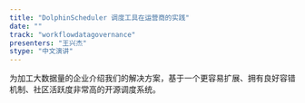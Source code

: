 ```yaml
---
title: "DolphinScheduler 调度工具在运营商的实践"
date: "" 
track: "workflowdatagovernance"
presenters: "王兴杰"
stype: "中文演讲"
---
```

为加工大数据量的企业介绍我们的解决方案，基于一个更容易扩展、拥有良好容错机制、社区活跃度非常高的开源调度系统。